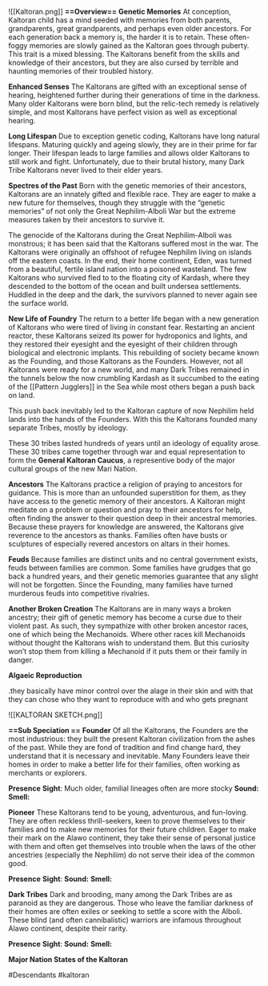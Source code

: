 ![[Kaltoran.png]]
**==Overview==**
**Genetic Memories**
At conception, Kaltoran child has a mind seeded with memories from both parents, grandparents, great grandparents, and perhaps even older ancestors. For each generation
back a memory is, the harder it is to retain. These often-foggy memories are slowly gained as the Kaltoran goes through puberty. This trait is a mixed blessing. The Kaltorans benefit from the skills and knowledge of their ancestors, but they are also cursed by
terrible and haunting memories of their troubled history.

**Enhanced Senses**
The Kaltorans are gifted with an exceptional sense of hearing, heightened further during their generations of time in the darkness. Many older Kaltorans were born blind, but the relic-tech remedy is relatively simple, and most Kaltorans have perfect vision as well as
exceptional hearing.

**Long Lifespan**
Due to exception genetic coding, Kaltorans have long natural lifespans. Maturing quickly and ageing slowly, they are in their prime for far longer. Their lifespan leads to large families and allows older Kaltorans to still work and fight. Unfortunately, due to their brutal history, many Dark Tribe Kaltorans never lived to their elder years. 

**Spectres of the Past**
Born with the genetic memories of their ancestors, Kaltorans
are an innately gifted and flexible race. They are eager to make a
new future for themselves, though they struggle with the “genetic
memories” of not only the Great Nephilim-Alboli War but the extreme measures
taken by their ancestors to survive it.

 The genocide of the Kaltorans during the Great Nephilim-Alboli was monstrous; it has been said that the Kaltorans suffered most in the war. The Kaltorans were originally an offshoot of refugee Nephilim living on islands off the eastern coasts. In the end, their home continent, Eden, was turned from a beautiful, fertile island nation into a poisoned wasteland. The few Kaltorans who survived fled to to the floating city of Kardash, where they descended to the bottom of the ocean and built undersea settlements. Huddled in the deep and the dark, the survivors planned to never again see the surface world.

**New Life of Foundry**
The return to a better life began with a new generation of Kaltorans who were tired of living in constant fear. Restarting an ancient reactor, these Kaltorans seized its power for hydroponics and lights, and they restored their eyesight and the eyesight of their children through biological and electronic implants. This rebuilding of society became known as the Founding, and those Kaltorans as the Founders. However, not all Kaltorans were ready for a new world, and many Dark Tribes remained in the tunnels below the now crumbling Kardash as it succumbed to the eating of the [[Pattern Jugglers]] in the Sea while most others began a push back on land.

This push back inevitably led to the Kaltoran capture of now Nephilim held lands into the hands of the Founders. With this the Kaltorans founded many separate Tribes, mostly by ideology.

These 30 tribes lasted hundreds of years until an ideology of equality arose. These 30 tribes came together through war and equal representation to form the **General Kaltoran Caucus**, a representive body of the major cultural groups of the new Mari Nation.


**Ancestors**
The Kaltorans practice a religion of praying to ancestors for guidance. This is more than an unfounded superstition for them, as they have access to the genetic memory of their ancestors. A Kaltoran might meditate on a problem or question and pray to their
ancestors for help, often finding the answer to their question deep in their ancestral memories. Because these prayers for knowledge are answered, the Kaltorans give reverence to the ancestors as thanks. Families often have busts or sculptures of especially revered ancestors on altars in their homes.

**Feuds**
Because families are distinct units and no central government exists, feuds between families are common. Some families have grudges that go back a hundred years, and their genetic memories guarantee that any slight will not be forgotten. Since the Founding,
many families have turned murderous feuds into competitive rivalries.

**Another Broken Creation**
The Kaltorans are in many ways a broken ancestry; their gift of genetic memory has become a curse due to their violent past. As such, they sympathize with other broken ancestor races, one of which being the Mechanoids. Where other races kill Mechanoids without thought the Kaltorans wish to understand them. But this curiosity won’t stop
them from killing a Mechanoid if it puts them or their family in danger.

**Algaeic Reproduction**

.they basically have minor control over the alage in their skin and with that they can chose who they want to reproduce with and who gets pregnant

![[KALTORAN SKETCH.png]]

**==Sub Speciation ==**
**Founder**
Of all the Kaltorans, the Founders are the most industrious: they built the present Kaltoran civilization from the ashes of the past. While they are fond of tradition and find change hard, they understand that it is necessary and inevitable. Many Founders leave
their homes in order to make a better life for their families, often working as merchants or explorers.

**Presence** 
**Sight**: Much older, familial lineages often are more stocky
**Sound:** 
**Smell:** 

**Pioneer**
These Kaltorans tend to be young, adventurous, and fun-loving. They are often reckless thrill-seekers, keen to prove themselves to their families and to make new memories for their future children. Eager to make their mark on the Alawo continent, they take their sense
of personal justice with them and often get themselves into trouble when the laws of the other ancestries (especially the Nephilim) do not serve their idea of the common good.

**Presence** 
**Sight**:
**Sound:** 
**Smell:** 

**Dark Tribes**
Dark and brooding, many among the Dark Tribes are as paranoid as they are dangerous. Those who leave the familiar darkness of their homes are often exiles or seeking to settle a score with the Alboli. These blind (and often cannibalistic) warriors are infamous throughout Alawo continent, despite their rarity.

**Presence** 
**Sight**:
**Sound:** 
**Smell:** 

**Major Nation States of the Kaltoran**


#Descendants #kaltoran 